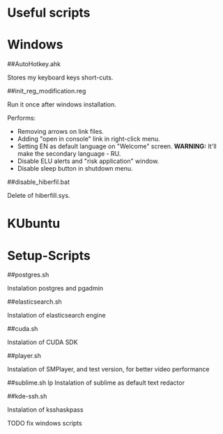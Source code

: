 Useful scripts
==============

Windows
=======

##AutoHotkey.ahk

Stores my keyboard keys short-cuts.

##init_reg_modification.reg

Run it once after windows installation.

Performs:
 - Removing arrows on link files.
 - Adding "open in console" link in right-click menu.
 - Setting EN as default language on "Welcome" screen. **WARNING:** It'll make the secondary language - RU.
 - Disable ELU alerts and "risk application" window.
 - Disable sleep button in shutdown menu.
 
 ##disable_hiberfil.bat
 
Delete of hiberfill.sys.

KUbuntu
=======

Setup-Scripts
=============

##postgres.sh

Instalation postgres and pgadmin

##elasticsearch.sh

Instalation of elasticsearch engine

##cuda.sh

Instalation of CUDA SDK

##player.sh

Instalation of SMPlayer, and test version, for better video performance

##sublime.sh
lp
Instalation of sublime as default text redactor

##kde-ssh.sh

Instalation of ksshaskpass

TODO
fix windows scripts
